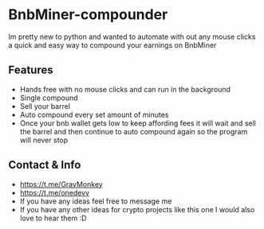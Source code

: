 # BnbMiner-compounder
Im pretty new to python and wanted to automate with out any mouse clicks a quick and easy way to compound your earnings on BnbMiner

## Features
- Hands free with no mouse clicks and can run in the background 
- Single compound
- Sell your barrel
- Auto compound every set amount of minutes
- Once your bnb wallet gets low to keep affording fees it will wait and sell the barrel and then continue to auto compound again so the program will never stop

## Contact & Info
- https://t.me/GrayMonkey
- https://t.me/onedevv
- If you have any ideas feel free to message me
- If you have any other ideas for crypto projects like this one I would also love to hear them :D
